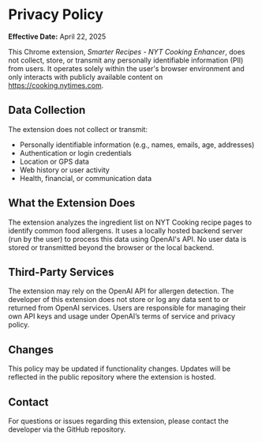 # Privacy Policy

**Effective Date:** April 22, 2025

This Chrome extension, *Smarter Recipes - NYT Cooking Enhancer*, does not collect, store, or transmit any personally identifiable information (PII) from users. It operates solely within the user's browser environment and only interacts with publicly available content on https://cooking.nytimes.com.

## Data Collection

The extension does not collect or transmit:
- Personally identifiable information (e.g., names, emails, age, addresses)
- Authentication or login credentials
- Location or GPS data
- Web history or user activity
- Health, financial, or communication data

## What the Extension Does

The extension analyzes the ingredient list on NYT Cooking recipe pages to identify common food allergens. It uses a locally hosted backend server (run by the user) to process this data using OpenAI's API. No user data is stored or transmitted beyond the browser or the local backend.

## Third-Party Services

The extension may rely on the OpenAI API for allergen detection. The developer of this extension does not store or log any data sent to or returned from OpenAI services. Users are responsible for managing their own API keys and usage under OpenAI’s terms of service and privacy policy.

## Changes

This policy may be updated if functionality changes. Updates will be reflected in the public repository where the extension is hosted.

## Contact

For questions or issues regarding this extension, please contact the developer via the GitHub repository.
